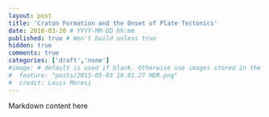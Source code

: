 ```yaml
---
layout: post
title: 'Craton Formation and the Onset of Plate Tectonics'
date: 2018-03-20 # YYYY-MM-DD hh:mm
published: true # Won't build unless true
hidden: true
comments: true
categories: ['draft','none']
#image: # default is used if blank. Otherwise use images stored in the _images/posts folder
#  feature: "posts/2015-05-03 10.01.27 HDR.png"
#  credit: Louis Moresi
---
```


Markdown content here
